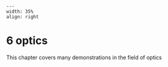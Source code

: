 
```{figure} /figures/busy.png
---
width: 35%
align: right
```
# 6 optics

This chapter covers many demonstrations in the field of optics